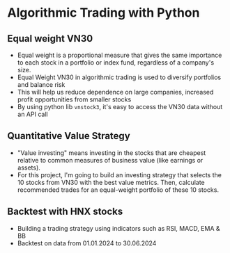 # Algorithmic Trading with Python
## Equal weight VN30
- Equal weight is a proportional measure that gives the same importance to each stock in a portfolio or index fund, regardless of a company's size.
- Equal Weight VN30 in algorithmic trading is used to diversify portfolios and balance risk
- This will help us reduce dependence on large companies, increased profit opportunities from smaller stocks
- By using python lib `vnstock3`, it's easy to access the VN30 data without an API call
## Quantitative Value Strategy
- "Value investing" means investing in the stocks that are cheapest relative to common measures of business value (like earnings or assets).
- For this project, I'm going to build an investing strategy that selects the 10 stocks from VN30 with the best value metrics. Then, calculate recommended trades for an equal-weight portfolio of these 10 stocks.
## Backtest with HNX stocks
- Building a trading strategy using indicators such as RSI, MACD, EMA & BB
- Backtest on data from 01.01.2024 to 30.06.2024
